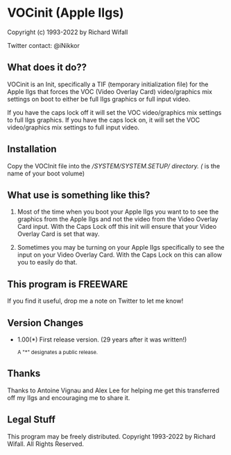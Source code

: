 # VOCinit (Apple IIgs)

  Copyright (c) 1993-2022 by Richard Wifall

  Twitter contact: @iNikkor


## What does it do??

VOCinit is an Init, specifically a TIF (temporary initialization file) for the Apple IIgs that forces the VOC (Video Overlay Card) video/graphics mix settings on boot to either be full IIgs graphics or full input video.

If you have the caps lock off it will set the VOC video/graphics mix settings to full IIgs graphics.
If you have the caps lock on, it will set the VOC video/graphics mix settings to full input video.


## Installation

Copy the VOCInit file into the */SYSTEM/SYSTEM.SETUP/ directory.
(* is the name of your boot volume)

## What use is something like this?

1. Most of the time when you boot your Apple IIgs you want to to see the
    graphics from the Apple IIgs and not the video from the Video Overlay
    Card input.  With the Caps Lock off this init will ensure that your Video
    Overlay Card is set that way.

2. Sometimes you may be turning on your Apple IIgs specifically to see the
    input on your Video Overlay Card.  With the Caps Lock on this can
    allow you to easily do that.

## This program is FREEWARE

If you find it useful, drop me a note on Twitter to let me know!

## Version Changes

*   1.00(*)        First release version. (29 years after it was written!)

    <sub>A "*" designates a public release.</sub>

## Thanks

Thanks to Antoine Vignau and Alex Lee for helping me get this transferred off my IIgs and encouraging me to share it.

## Legal Stuff

This program may be freely distributed.  Copyright 1993-2022 by Richard Wifall.  All Rights Reserved.